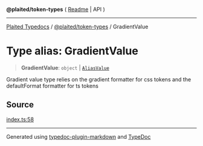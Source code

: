 **@plaited/token-types** ( [Readme](../README.md) \| API )

***

[Plaited Typedocs](../../../modules.md) / [@plaited/token-types](../modules.md) / GradientValue

# Type alias: GradientValue

> **GradientValue**: `object` \| [`AliasValue`](AliasValue.md)

Gradient value type relies on the gradient formatter for css tokens
and the defaultFormat formatter for ts tokens

## Source

[index.ts:58](https://github.com/plaited/plaited/blob/0d4801d/libs/token-types/src/index.ts#L58)

***

Generated using [typedoc-plugin-markdown](https://www.npmjs.com/package/typedoc-plugin-markdown) and [TypeDoc](https://typedoc.org/)
